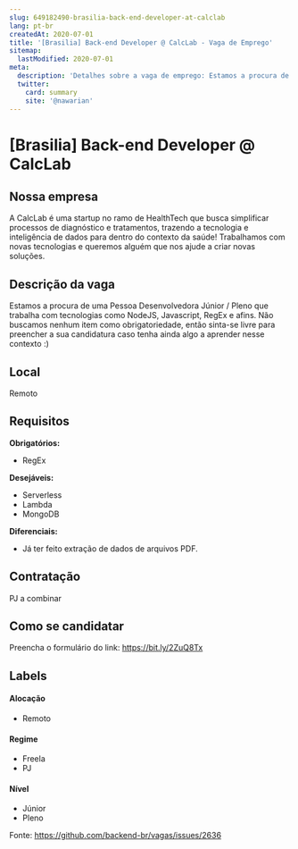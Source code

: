 ```yaml
---
slug: 649182490-brasilia-back-end-developer-at-calclab
lang: pt-br
createdAt: 2020-07-01
title: '[Brasilia] Back-end Developer @ CalcLab - Vaga de Emprego'
sitemap:
  lastModified: 2020-07-01
meta:
  description: 'Detalhes sobre a vaga de emprego: Estamos a procura de uma Pessoa Desenvolvedora Júnior / Pleno que trabalha com tecnologias como NodeJS, Javascript, RegEx e afins. Não buscamos nenhum item como obrigatoriedade, então sinta-se livre para preencher a sua candidatura caso tenha ainda algo a aprender nesse contexto :)'
  twitter:
    card: summary
    site: '@nawarian'
---
```


# [Brasilia] Back-end Developer @ CalcLab

## Nossa empresa
A CalcLab é uma startup no ramo de HealthTech que busca simplificar processos de diagnóstico e tratamentos, trazendo a tecnologia e inteligência de dados para dentro do contexto da saúde! Trabalhamos com novas tecnologias e queremos alguém que nos ajude a criar novas soluções. 

## Descrição da vaga

Estamos a procura de uma Pessoa Desenvolvedora Júnior / Pleno que trabalha com tecnologias como NodeJS, Javascript, RegEx e afins. Não buscamos nenhum item como obrigatoriedade, então sinta-se livre para preencher a sua candidatura caso tenha ainda algo a aprender nesse contexto :) 

## Local

Remoto

## Requisitos

**Obrigatórios:**
- RegEx

**Desejáveis:**
- Serverless
- Lambda
- MongoDB

**Diferenciais:**
- Já ter feito extração de dados de arquivos PDF.

## Contratação

PJ a combinar

## Como se candidatar

Preencha o formulário do link: https://bit.ly/2ZuQ8Tx

## Labels

#### Alocação
- Remoto

#### Regime
- Freela
- PJ

#### Nível
- Júnior
- Pleno




Fonte: https://github.com/backend-br/vagas/issues/2636